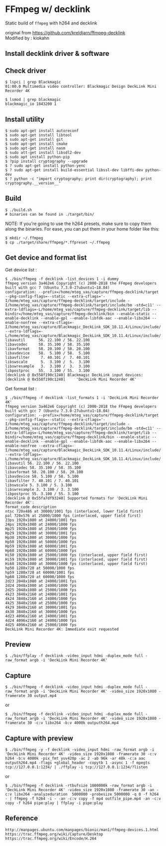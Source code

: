 FFmpeg w/ decklink
==================

Static build of `ffmpeg` with h264 and decklink   


original from https://github.com/kreldjarn/ffmpeg-decklink   
Modified by : kiokahn


Install decklink driver & software   
----------------------------------   


Check driver   
------------   

    $ lspci | grep Blackmagic   
    01:00.0 Multimedia video controller: Blackmagic Design DeckLink Mini Recorder 4K   

    $ lsmod | grep blackmagic   
    blackmagic_io 1843200 1   


Install utility   
----------------------------------   

    $ sudo apt-get install autoreconf
    $ sudo apt-get install libtool
    $ sudo apt-get install git
    $ sudo apt-get install cmake
    $ sudo apt-get install nasm
    $ sudo att-get install libsdl2-dev
    $ sudo apt install python-pip
    $ ?pip install cryptography --upgrade
    $ ? sudo apt-get install python-yenc
    $ ? sudo apt-get install build-essential libssl-dev libffi-dev python-dev
    $ ? python -c "import cryptography; print dir(cryptography); print cryptography.__version__"


Build
-----

    $ ./build.sh
    # binaries can be found in ./target/bin/

NOTE: If you're going to use the h264 presets, make sure to copy them along the binaries. For ease, you can put them in your home folder like this:

    $ mkdir ~/.ffmpeg
    $ cp ./target/share/ffmpeg/*.ffpreset ~/.ffmpeg



Get device and format list   
--------------------------

Get device list :    

    $ ./bin/ffmpeg -f decklink -list_devices 1 -i dummy
    ffmpeg version 3a462e6 Copyright (c) 2000-2018 the FFmpeg developers
    built with gcc 7 (Ubuntu 7.3.0-27ubuntu1~18.04)
    configuration: --prefix=/home/mteg_vas/capture/ffmpeg-decklink/target --pkg-config-flags=--static --extra-cflags='-I/home/mteg_vas/capture/ffmpeg-decklink/target/include -I/home/mteg_vas/capture/ffmpeg-decklink/target/include/bm -std=c11' --extra-ldflags=-L/home/mteg_vas/capture/ffmpeg-decklink/target/lib --bindir=/home/mteg_vas/capture/ffmpeg-decklink/bin --enable-static --enable-decklink --enable-gpl --enable-libfdk-aac --enable-libx264 --enable-nonfree --extra-cflags=-I/home/mteg_vas/capture/Blackmagic_DeckLink_SDK_10.11.4/Linux/include/ --extra-ldflags=-L/home/mteg_vas/capture/Blackmagic_DeckLink_SDK_10.11.4/Linux/include/
    libavutil      56. 22.100 / 56. 22.100
    libavcodec     58. 35.100 / 58. 35.100
    libavformat    58. 20.100 / 58. 20.100
    libavdevice    58.  5.100 / 58.  5.100
    libavfilter     7. 40.101 /  7. 40.101
    libswscale      5.  3.100 /  5.  3.100
    libswresample   3.  3.100 /  3.  3.100
    libpostproc    55.  3.100 / 55.  3.100
    [decklink @ 0x558f190c1240] Blackmagic DeckLink input devices:
    [decklink @ 0x558f190c1240]     'DeckLink Mini Recorder 4K'
   
   
Get format list :    

    $ ./bin/ffmpeg -f decklink -list_formats 1 -i 'DeckLink Mini Recorder 4K'
    ffmpeg version 3a462e6 Copyright (c) 2000-2018 the FFmpeg developers
    built with gcc 7 (Ubuntu 7.3.0-27ubuntu1~18.04)
    configuration: --prefix=/home/mteg_vas/capture/ffmpeg-decklink/target --pkg-config-flags=--static --extra-cflags='-I/home/mteg_vas/capture/ffmpeg-decklink/target/include -I/home/mteg_vas/capture/ffmpeg-decklink/target/include/bm -std=c11' --extra-ldflags=-L/home/mteg_vas/capture/ffmpeg-decklink/target/lib --bindir=/home/mteg_vas/capture/ffmpeg-decklink/bin --enable-static --enable-decklink --enable-gpl --enable-libfdk-aac --enable-libx264 --enable-nonfree --extra-cflags=-I/home/mteg_vas/capture/Blackmagic_DeckLink_SDK_10.11.4/Linux/include/ --extra-ldflags=-L/home/mteg_vas/capture/Blackmagic_DeckLink_SDK_10.11.4/Linux/include/
    libavutil 56. 22.100 / 56. 22.100
    libavcodec 58. 35.100 / 58. 35.100
    libavformat 58. 20.100 / 58. 20.100
    libavdevice 58. 5.100 / 58. 5.100
    libavfilter 7. 40.101 / 7. 40.101
    libswscale 5. 3.100 / 5. 3.100
    libswresample 3. 3.100 / 3. 3.100
    libpostproc 55. 3.100 / 55. 3.100
    [decklink @ 0x55fa7df93240] Supported formats for 'DeckLink Mini Recorder 4K':
    format_code description
    ntsc 720x486 at 30000/1001 fps (interlaced, lower field first)
    pal 720x576 at 25000/1000 fps (interlaced, upper field first)
    23ps 1920x1080 at 24000/1001 fps
    24ps 1920x1080 at 24000/1000 fps
    Hp25 1920x1080 at 25000/1000 fps
    Hp29 1920x1080 at 30000/1001 fps
    Hp30 1920x1080 at 30000/1000 fps
    Hp50 1920x1080 at 50000/1000 fps
    Hp59 1920x1080 at 60000/1001 fps
    Hp60 1920x1080 at 60000/1000 fps
    Hi50 1920x1080 at 25000/1000 fps (interlaced, upper field first)
    Hi59 1920x1080 at 30000/1001 fps (interlaced, upper field first)
    Hi60 1920x1080 at 30000/1000 fps (interlaced, upper field first)
    hp50 1280x720 at 50000/1000 fps
    hp59 1280x720 at 60000/1001 fps
    hp60 1280x720 at 60000/1000 fps
    2d23 2048x1080 at 24000/1001 fps
    2d24 2048x1080 at 24000/1000 fps
    2d25 2048x1080 at 25000/1000 fps
    4k23 3840x2160 at 24000/1001 fps
    4k24 3840x2160 at 24000/1000 fps
    4k25 3840x2160 at 25000/1000 fps
    4k29 3840x2160 at 30000/1001 fps
    4k30 3840x2160 at 30000/1000 fps
    4d23 4096x2160 at 24000/1001 fps
    4d24 4096x2160 at 24000/1000 fps
    4d25 4096x2160 at 25000/1000 fps
    DeckLink Mini Recorder 4K: Immediate exit requested


Preview   
---------

    $ ./bin/ffplay -f decklink -video_input hdmi -duplex_mode full -raw_format argb -i 'DeckLink Mini Recorder 4K'




Capture   
---------

    $ ./bin/ffmpeg -f decklink -video_input hdmi -duplex_mode full -raw_format argb -i 'DeckLink Mini Recorder 4K' -video_size 1920x1080 -framerate 30 output.mp4

or

    $ ./bin/ffmpeg -f decklink -video_input hdmi -duplex_mode full -raw_format argb -i 'DeckLink Mini Recorder 4K' -video_size 1920x1080 -framerate 30 -c:v libx264 -b:v 4000k outputh264.mp4




Capture with preview   
--------------------

    $ ./bin/ffmpeg -y -f decklink -video_input hdmi -raw_format argb -i 'DeckLink Mini Recorder 4K' -video_size 1920x1080 -framerate 30 -c:v h264 -b:v 4000k -pix_fmt yuv420p -ac 2 -ab 96k -ar 48k -c:a aac outputh264.mp4 -flags +global_header -copytb 1 -async 1 -f mpegts tcp://127.0.0.1:1234/ | ./ffplay -i tcp://127.0.0.1:1234/?listen

or

    $ ./bin/ffmpeg -f decklink -rtbufsize 1000000k -raw_format argb -i 'DeckLink Mini Recorder 4K' -video_size 1920x1080 -framerate 30 -an -c:v libx264 -analyzeduration  5000000 -probesize 5000000 -q 0 -f h264 - | ffmpeg -f h264 -i - -an -c:v copy -f mp4 outfile_pipe.mp4 -an -c:v copy -f h264 pipe:play | ffplay -i pipe:play 




Reference   
---------

    http://manpages.ubuntu.com/manpages/bionic/man1/ffmpeg-devices.1.html   
    https://trac.ffmpeg.org/wiki/Capture/Desktop   
    https://trac.ffmpeg.org/wiki/Encode/H.264   

